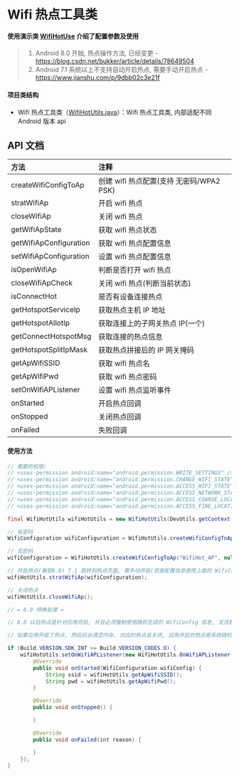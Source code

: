 # Wifi 热点工具类

#### 使用演示类 [WifiHotUse](https://github.com/afkT/DevUtils/blob/master/app/src/main/java/com/dev/utils/wifi/WifiHotUse.java) 介绍了配置参数及使用

> 1. Android 8.0 开始, 热点操作方法, 已经变更 - https://blog.csdn.net/bukker/article/details/78649504
> 2. Android 7.1 系统以上不支持自动开启热点, 需要手动开启热点 - https://www.jianshu.com/p/9dbb02c3e21f

#### 项目类结构

* Wifi 热点工具类（[WifiHotUtils.java](https://github.com/afkT/DevUtils/blob/master/DevLibUtils/src/main/java/dev/utils/app/wifi/WifiHotUtils.java)）：Wifi 热点工具类, 内部适配不同 Android 版本 api

## API 文档

| 方法 | 注释 |
| :- | :- |
| createWifiConfigToAp | 创建 wifi 热点配置(支持 无密码/WPA2 PSK) |
| stratWifiAp | 开启 wifi 热点 |
| closeWifiAp | 关闭 wifi 热点 |
| getWifiApState | 获取 wifi 热点状态 |
| getWifiApConfiguration | 获取 wifi 热点配置信息 |
| setWifiApConfiguration | 设置 wifi 热点配置信息 |
| isOpenWifiAp | 判断是否打开 wifi 热点 |
| closeWifiApCheck | 关闭 wifi 热点(判断当前状态) |
| isConnectHot | 是否有设备连接热点 |
| getHotspotServiceIp | 获取热点主机 IP 地址 |
| getHotspotAllotIp | 获取连接上的子网关热点 IP(一个) |
| getConnectHotspotMsg | 获取连接的热点信息 |
| getHotspotSplitIpMask | 获取热点拼接后的 IP 网关掩码 |
| getApWifiSSID | 获取 wifi 热点名 |
| getApWifiPwd | 获取 wifi 热点密码 |
| setOnWifiAPListener | 设置 wifi 热点监听事件 |
| onStarted | 开启热点回调 |
| onStopped | 关闭热点回调 |
| onFailed | 失败回调 |

#### 使用方法
```java
// 需要的权限:
// <uses-permission android:name="android.permission.WRITE_SETTINGS" />
// <uses-permission android:name="android.permission.CHANGE_WIFI_STATE" />
// <uses-permission android:name="android.permission.ACCESS_WIFI_STATE" />
// <uses-permission android:name="android.permission.ACCESS_NETWORK_STATE" />
// <uses-permission android:name="android.permission.ACCESS_COARSE_LOCATION"/>
// <uses-permission android:name="android.permission.ACCESS_FINE_LOCATION"/>

final WifiHotUtils wifiHotUtils = new WifiHotUtils(DevUtils.getContext());

// 有密码
WifiConfiguration wifiConfiguration = WifiHotUtils.createWifiConfigToAp("WifiHot_AP", "123456789");

// 无密码
wifiConfiguration = WifiHotUtils.createWifiConfigToAp("WifiHot_AP", null);

// 开启热点(兼容8.0) 7.1 跳转到热点页面, 需手动开启(但是配置信息使用上面的 WifiConfig)
wifiHotUtils.stratWifiAp(wifiConfiguration);

// 关闭热点
wifiHotUtils.closeWifiAp();

// = 8.0 特殊处理 =

// 8.0 以后热点是针对应用开启, 并且必须强制使用随机生成的 WifiConfig 信息, 无法替换

// 如果应用开启了热点, 然后后台清空内存, 对应的热点会关闭, 应用开启的热点是系统随机的, 不影响系统设置中的热点配置信息

if (Build.VERSION.SDK_INT >= Build.VERSION_CODES.O) {
    wifiHotUtils.setOnWifiAPListener(new WifiHotUtils.OnWifiAPListener() {
        @Override
        public void onStarted(WifiConfiguration wifiConfig) {
            String ssid = wifiHotUtils.getApWifiSSID();
            String pwd = wifiHotUtils.getApWifiPwd();
        }

        @Override
        public void onStopped() {

        }

        @Override
        public void onFailed(int reason) {

        }
    });
}
```